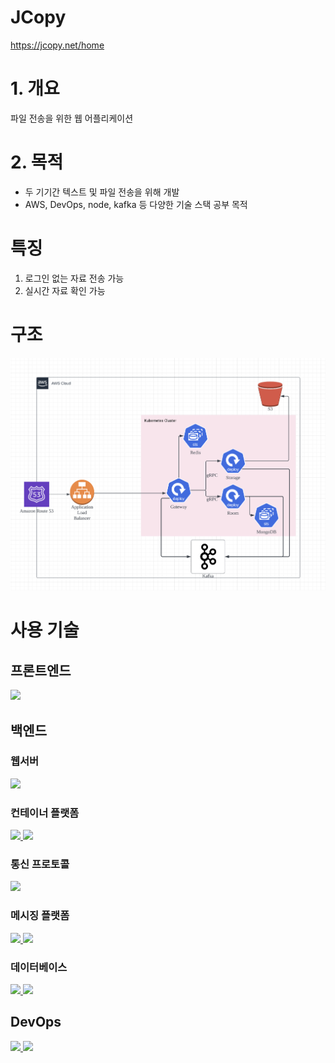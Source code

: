 # JCopy
https://jcopy.net/home
# 1. 개요

파일 전송을 위한 웹 어플리케이션

# 2. 목적

-   두 기기간 텍스트 및 파일 전송을 위해 개발
-   AWS, DevOps, node, kafka 등 다양한 기술 스택 공부 목적

# 특징

1. 로그인 없는 자료 전송 가능
2. 실시간 자료 확인 가능

# 구조
![image](/Image/architecture.png)

# 사용 기술

## 프론트엔드

<a href="https://ko.reactjs.org">
  <img src="https://img.shields.io/badge/React-61DAFB?style=flat&logo=React&logoColor=white"/>
</a>

## 백엔드

### 웹서버

<a href="https://nodejs.org/en/">
  <img src="https://img.shields.io/badge/Node-339933?style=flat&logo=Node.js&logoColor=white"/>
</a>

### 컨테이너 플랫폼

<a href="https://www.docker.com">
  <img src="https://img.shields.io/badge/Docker-2496ED?style=flat&logo=Docker&logoColor=white"/>
</a>
<a href="https://kubernetes.io">
  <img src="https://img.shields.io/badge/Kubernetes-326CE5?style=flat&logo=Kubernetes&logoColor=white"/>
</a>

### 통신 프로토콜

<a href="https://grpc.io">
 <img src="https://img.shields.io/badge/gRPC-54A4AE?style=flat&logoColor=white">
</a>

### 메시징 플랫폼

<a href="https://kafka.apache.org">
 <img src="https://img.shields.io/badge/Kafka-231F20?style=flat&logo=Apache Kafka&logoColor=white">
</a>
<a href="https://developer.mozilla.org/en-US/docs/Web/API/WebSockets_API">
  <img src="https://img.shields.io/badge/WebSocket-010101?style=flat">
</a>

### 데이터베이스

<a href="https://www.mongodb.com">
 <img src="https://img.shields.io/badge/MongoDB-47A248?style=flat&logo=MongoDB&logoColor=white">
</a>
<a href="https://redis.io">
 <img src="https://img.shields.io/badge/Redis-DC382D?style=flat&logo=Redis&logoColor=white">
</a>

## DevOps

<a href="https://docs.github.com/ko/actions">
  <img src="https://img.shields.io/badge/GitHub Actions-2088FF?style=flat&logo=GitHub Actions&logoColor=white"/>
</a>
<a href="https://aws.amazon.com/ko/">
 <img src="https://img.shields.io/badge/CodeDeploy-FF9900?style=flat&logo=Amazon AWS&logoColor=white">
</a>
